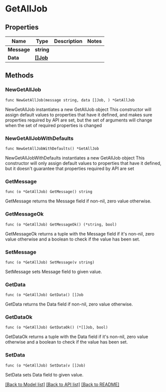 # GetAllJob

## Properties

Name | Type | Description | Notes
------------ | ------------- | ------------- | -------------
**Message** | **string** |  | 
**Data** | [**[]Job**](Job.md) |  | 

## Methods

### NewGetAllJob

`func NewGetAllJob(message string, data []Job, ) *GetAllJob`

NewGetAllJob instantiates a new GetAllJob object
This constructor will assign default values to properties that have it defined,
and makes sure properties required by API are set, but the set of arguments
will change when the set of required properties is changed

### NewGetAllJobWithDefaults

`func NewGetAllJobWithDefaults() *GetAllJob`

NewGetAllJobWithDefaults instantiates a new GetAllJob object
This constructor will only assign default values to properties that have it defined,
but it doesn't guarantee that properties required by API are set

### GetMessage

`func (o *GetAllJob) GetMessage() string`

GetMessage returns the Message field if non-nil, zero value otherwise.

### GetMessageOk

`func (o *GetAllJob) GetMessageOk() (*string, bool)`

GetMessageOk returns a tuple with the Message field if it's non-nil, zero value otherwise
and a boolean to check if the value has been set.

### SetMessage

`func (o *GetAllJob) SetMessage(v string)`

SetMessage sets Message field to given value.


### GetData

`func (o *GetAllJob) GetData() []Job`

GetData returns the Data field if non-nil, zero value otherwise.

### GetDataOk

`func (o *GetAllJob) GetDataOk() (*[]Job, bool)`

GetDataOk returns a tuple with the Data field if it's non-nil, zero value otherwise
and a boolean to check if the value has been set.

### SetData

`func (o *GetAllJob) SetData(v []Job)`

SetData sets Data field to given value.



[[Back to Model list]](../README.md#documentation-for-models) [[Back to API list]](../README.md#documentation-for-api-endpoints) [[Back to README]](../README.md)


